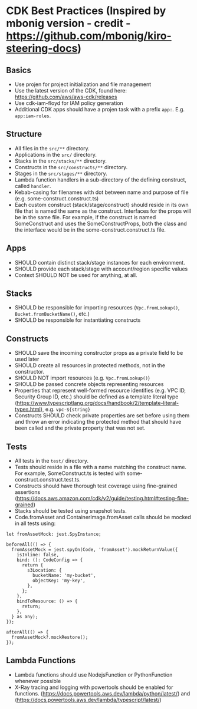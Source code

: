 # CDK Best Practices (Inspired by mbonig version - credit - https://github.com/mbonig/kiro-steering-docs)

## Basics

* Use projen for project initialization and file management
* Use the latest version of the CDK, found here: https://github.com/aws/aws-cdk/releases
* Use cdk-iam-floyd for IAM policy generation
* Additional CDK apps should have a projen task with a prefix `app:`. E.g. `app:iam-roles`.

## Structure

* All files in the `src/**` directory.
* Applications in the `src/` directory.
* Stacks in the `src/stacks/**` directory.
* Constructs in the `src/constructs/**` directory.
* Stages in the `src/stages/**` directory.
* Lambda function handlers in a sub-directory of the defining construct, called `handler`.
* Kebab-casing for filenames with dot between name and purpose of file (e.g. some-construct.construct.ts)
* Each custom construct (stack/stage/construct) should reside in its own file that is named the same as the construct. Interfaces for the props will be in the same file. For example, if the construct is named SomeConstruct and uses the SomeConstructProps, both the class and the interface would be in the some-construct.construct.ts file.

## Apps

* SHOULD contain distinct stack/stage instances for each environment.
* SHOULD provide each stack/stage with account/region specific values
* Context SHOULD NOT be used for anything, at all.

## Stacks

* SHOULD be responsible for importing resources (`Vpc.fromLookup()`, `Bucket.fromBucketName()`, etc.)
* SHOULD be responsible for instantiating constructs

## Constructs

* SHOULD save the incoming constructor props as a private field to be used later
* SHOULD create all resources in protected methods, not in the constructor.
* SHOULD NOT import resources (e.g. `Vpc.fromLookup()`)
* SHOULD be passed concrete objects representing resources
* Properties that represent well-formed resource identifies (e.g. VPC ID, Security Group ID, etc.) should be defined as a template literal type (https://www.typescriptlang.org/docs/handbook/2/template-literal-types.html), e.g. `vpc-${string}`
* Constructs SHOULD check private properties are set before using them and throw an error indicating the protected method that should have been called and the private property that was not set.

## Tests

* All tests in the `test/` directory.
* Tests should reside in a file with a name matching the construct name. For example, SomeConstruct.ts is tested with some-construct.construct.test.ts.
* Constructs should have thorough test coverage using fine-grained assertions (https://docs.aws.amazon.com/cdk/v2/guide/testing.html#testing-fine-grained)
* Stacks should be tested using snapshot tests.
* Code.fromAsset and ContainerImage.fromAsset calls should be mocked in all tests using:
```
let fromAssetMock: jest.SpyInstance;

beforeAll(() => {
  fromAssetMock = jest.spyOn(Code, 'fromAsset').mockReturnValue({
    isInline: false,
    bind: (): CodeConfig => {
      return {
        s3Location: {
          bucketName: 'my-bucket',
          objectKey: 'my-key',
        },
      };
    },
    bindToResource: () => {
      return;
    },
  } as any);
});

afterAll(() => {
  fromAssetMock?.mockRestore();
});
```

## Lambda Functions

* Lambda functions should use NodejsFunction or PythonFunction whenever possible
* X-Ray tracing and logging with powertools should be enabled for functions. (https://docs.powertools.aws.dev/lambda/python/latest/) and (https://docs.powertools.aws.dev/lambda/typescript/latest/)
